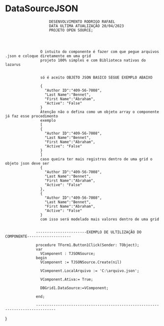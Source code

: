# DataSourceJSON
                        DESENVOLVIMENTO RODRIGO RAFAEL
                        DATA ULTIMA ATUALIZAÇÃO 20/04/2023
                        PROJETO OPEN SOURCE;
                        
                        
                        
                        
                    O intuito do componente é fazer com que pegue arquivos .json e coloque diretamente em uma grid 
                    projeto 100% simples e com Biblioteca nativas do lazarus 
                        

                    só é aceito OBJETO JSON BASICO SEGUE EXEMPLO ABAIXO

                    {
                      "Author ID":"409-56-7008",
                      "Last Name":"Bennet",
                      "First Name":"Abraham",
                      "Active": "False"
                    }
                    Atenção não o defina como um objeto array o componente já faz esse procedimento
                    exemplo
                    [
                    {
                      "Author ID":"409-56-7008",
                      "Last Name":"Bennet",
                      "First Name":"Abraham",
                      "Active": "False"
                    }
                    ]
                    caso queira ter mais registros dentro de uma grid o objeto json deve ser
                    {
                      "Author ID":"409-56-7008",
                      "Last Name":"Bennet",
                      "First Name":"Abraham",
                      "Active": "False"
                    },
                    {
                      "Author ID":"409-56-7008",
                      "Last Name":"Bennet",
                      "First Name":"Abraham",
                      "Active": "False"
                    }
                    com isso será modelado mais valores dentro de uma grid
                    
                    
                  -----------------------EXEMPLO DE ULTILIZAÇÃO DO COMPONENTE--------------------

                  procedure TForm1.Button1Click(Sender: TObject);
                  var
                    VComponent : TJSONSource;
                  begin      
                    VComponent := TJSONSource.Create(nil)  
                    
                    VComponent.LocalArquivo := 'C:\arquivo.json';
                    
                    VComponent.Ativa:= True;
                    
                    DBGrid1.DataSource:=VComponent;
                    
                  end;

                  -------------------------------------------------------------------------------
                    
                        
}   




